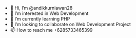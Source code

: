 - 👋 Hi, I’m @andikkurniawan28
- 👀 I’m interested in Web Development
- 🌱 I’m currently learning PHP
- 💞️ I’m looking to collaborate on Web Development Project
- 📫 How to reach me +6285733465399

<!---
andikkurniawan28/andikkurniawan28 is a ✨ special ✨ repository because its `README.md` (this file) appears on your GitHub profile.
You can click the Preview link to take a look at your changes.
--->
